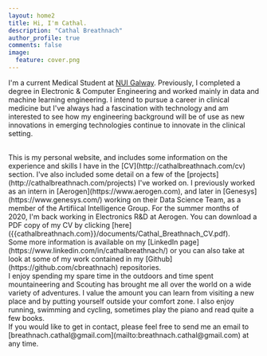 ```yaml
---
layout: home2
title: Hi, I'm Cathal.
description: "Cathal Breathnach"
author_profile: true
comments: false
image:
  feature: cover.png
---
```


I'm a current Medical Student at [NUI Galway](https://www.nuigalway.ie/). Previously, I completed a degree in Electronic & Computer Engineering and worked mainly in data and machine learning engineering. I intend to pursue a career in clinical medicine but I've always had a fascination with technology and am interested to see how my engineering background will be of use as new innovations in emerging technologies continue to innovate in the clinical setting.

<br />
This is my personal website, and includes some information on the experience and skills I have in the [CV](http://cathalbreathnach.com/cv) section. I've also included some detail on a few of the [projects](http://cathalbreathnach.com/projects) I've worked on. I previously worked as an intern in [Aerogen](https://www.aerogen.com), and later in [Genesys](https://www.genesys.com/) working on their Data Science Team, as a member of the Artifiical Intelligence Group. For the summer months of 2020, I'm back working in Electronics R&D at Aerogen. You can download a PDF copy of my CV by clicking [here]({{cathalbreathnach.com}}/documents/Cathal_Breathnach_CV.pdf).

<!-- <br />
I am interested in applying my experience to solving relevant real-world problems by implementing innovative engineering approaches. I have a particular interest in designing practical solutions using artificial intelligence and next-generation technologies but I also enjoy gaining an understanding of the theory and mathematics that describe problems. I am well organised with a persistent attention to detail and can apply concepts at a high performance level. -->

<br />
Some more information is available on my [LinkedIn page](https://www.linkedin.com/in/cathalbreathnach/) or you can also take at look at some of my work contained in my [Github](https://github.com/cbreathnach) repositories.

<br />
I enjoy spending my spare time in the outdoors and time spent mountaineering and Scouting has brought me all over the world on a wide variety of adventures. I value the amount you can learn from visiting a new place and by putting yourself outside your comfort zone. I also enjoy running, swimming and cycling, sometimes play the piano and read quite a few books.

<br />
If you would like to get in contact, please feel free to send me an email to [breathnach.cathal@gmail.com](mailto:breathnach.cathal@gmail.com) at any time.
